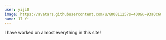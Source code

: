 ```yaml
---
user: yiji0
image: https://avatars.githubusercontent.com/u/80081125?s=400&u=93a0c68ae22359ba49adbca9062e280b39d27d56&v=4
name: JI Yi
---
```

I have worked on almost everything in this site!
